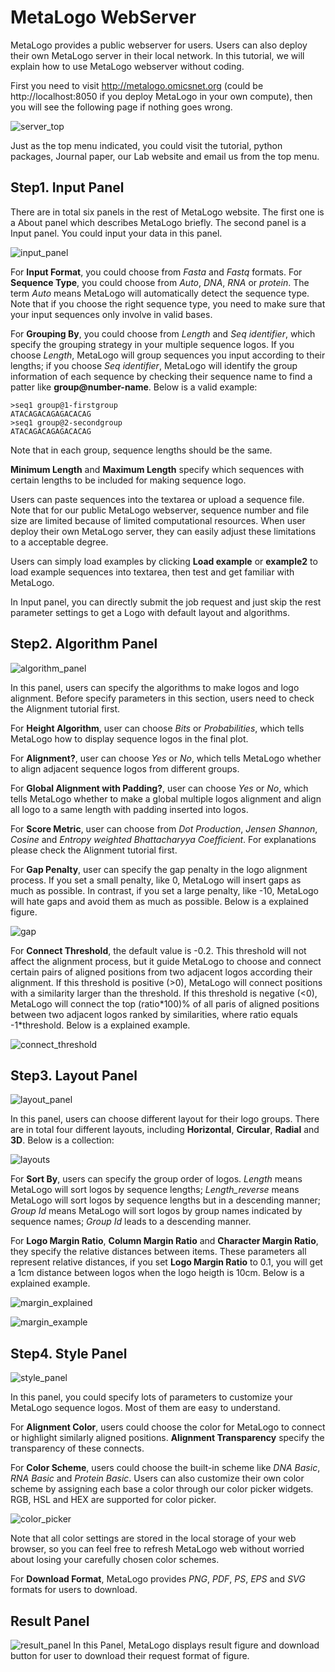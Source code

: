 # MetaLogo WebServer

MetaLogo provides a public webserver for users. Users can also deploy their own MetaLogo server in their local network. In this tutorial, we will explain how to use MetaLogo webserver without coding.

First you need to visit http://metalogo.omicsnet.org (could be http://localhost:8050 if you deploy MetaLogo in your own compute), then you will see the following page if nothing goes wrong.

![server_top](../pngs/server_top.PNG)

Just as the top menu indicated, you could visit the tutorial, python packages, Journal paper, our Lab website and email us from the top menu.

## Step1. Input Panel

There are in total six panels in the rest of MetaLogo website. The first one is a About panel which describes MetaLogo briefly. The second panel is a Input panel. You could input your data in this panel.

![input_panel](../pngs/input_panel.PNG)

For **Input Format**, you could choose from *Fasta* and *Fastq* formats. For **Sequence Type**, you could choose from *Auto*, *DNA*, *RNA* or *protein*. The term *Auto* means MetaLogo will automatically detect the sequence type. Note that if you choose the right sequence type, you need to make sure that your input sequences only involve in valid bases.  

For **Grouping By**, you could choose from *Length* and *Seq identifier*, which specify the grouping strategy in your multiple sequence logos. If you choose *Length*, MetaLogo will group sequences you input according to their lengths; if you choose *Seq identifier*, MetaLogo will identify the group information of each sequence by checking their sequence name to find a patter like **group@number-name**. Below is a valid example:

    >seq1 group@1-firstgroup
    ATACAGACAGAGACACAG
    >seq1 group@2-secondgroup
    ATACAGACAGAGACACAG

Note that in each group, sequence lengths should be the same.

**Minimum Length** and **Maximum Length** specify which sequences with certain lengths to be included for making sequence logo.

Users can paste sequences into the textarea or upload a sequence file. Note that for our public MetaLogo webserver, sequence number and file size are limited because of limited computational resources. When user deploy their own MetaLogo server, they can easily adjust these limitations to a acceptable degree.

Users can simply load examples by clicking **Load example** or **example2** to load example sequences into textarea, then test and get familiar with MetaLogo.

In Input panel, you can directly submit the job request and just skip the rest parameter settings to get a Logo with default layout and algorithms.

## Step2. Algorithm Panel

![algorithm_panel](../pngs/algorithm_panel.PNG)

In this panel, users can specify the algorithms to make logos and logo alignment. Before specify parameters in this section, users need to check the Alignment tutorial first.

For **Height Algorithm**, user can choose *Bits* or *Probabilities*, which tells MetaLogo how to display sequence logos in the final plot. 

For **Alignment?**, user can choose *Yes* or *No*, which tells MetaLogo whether to align adjacent sequence logos from different groups.

For **Global Alignment with Padding?**, user can choose *Yes* or *No*, which tells MetaLogo whether to make a global multiple logos alignment and align all logo to a same length with padding inserted into logos.

For **Score Metric**, user can choose from *Dot Production*, *Jensen Shannon*, *Cosine* and *Entropy weighted Bhattacharyya Coefficient*. For explanations please check the Alignment tutorial first. 

For **Gap Penalty**, user can specify the gap penalty in the logo alignment process. If you set a small penalty, like 0, MetaLogo will insert gaps as much as possible. In contrast, if you set a large penalty, like -10, MetaLogo will hate gaps and avoid them as much as possible. Below is a explained figure.

![gap](../pngs/gap.PNG)

For **Connect Threshold**, the default value is -0.2. This threshold will not affect the alignment process, but it guide MetaLogo to choose and connect certain pairs of aligned positions from two adjacent logos according their alignment. If this threshold is positive (>0), MetaLogo will connect positions with a similarity larger than the threshold. If this threshold is negative (<0), MetaLogo will connect the top (ratio\*100)% of all paris of aligned positions between two adjacent logos ranked by similarities, where ratio equals -1\*threshold. Below is a explained example.

![connect_threshold](../pngs/connect_threshold.PNG)

## Step3. Layout Panel

![layout_panel](../pngs/layout_panel.PNG)

In this panel, users can choose different layout for their logo groups. There are in total four different layouts, including **Horizontal**, **Circular**, **Radial** and **3D**. Below is a collection:

![layouts](../pngs/introduction.PNG)

For **Sort By**, users can specify the group order of logos. *Length* means MetaLogo will sort logos by sequence lengths; *Length_reverse* means MetaLogo will sort logos by sequence lengths but in a descending manner; *Group Id* means MetaLogo will sort logos by group names indicated by sequence names; *Group Id* leads to a descending manner.

For **Logo Margin Ratio**, **Column Margin Ratio** and **Character Margin Ratio**, they specify the relative distances between items. These parameters all represent relative distances, if you set **Logo Margin Ratio** to 0.1, you will get a 1cm distance between logos when the logo heigth is 10cm. Below is a explained example.

![margin_explained](../pngs/margins.PNG)

![margin_example](../pngs/margin_example.PNG)

## Step4. Style Panel

![style_panel](../pngs/style_panel.PNG)

In this panel, you could specify lots of parameters to customize your MetaLogo sequence logos. Most of them are easy to understand. 

For **Alignment Color**, users could choose the color for MetaLogo to connect or highlight similarly aligned positions. **Alignment Transparency** specify the transparency of these connects.

For **Color Scheme**, users could choose the built-in scheme like *DNA Basic*, *RNA Basic* and *Protein Basic*. Users can also customize their own color scheme by assigning each base a color through our color picker widgets. RGB, HSL and HEX are supported for color picker.

![color_picker](../pngs/color.PNG)

Note that all color settings are stored in the local storage of your web browser, so you can feel free to refresh MetaLogo web without worried about losing your carefully chosen color schemes.

For **Download Format**, MetaLogo provides *PNG*, *PDF*, *PS*, *EPS* and *SVG* formats for users to download. 

## Result Panel

![result_panel](../pngs/result_panel.PNG)
In this Panel, MetaLogo displays result figure and download button for user to download their request format of figure.